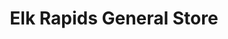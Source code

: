 ---
title: "Elk Rapids General Store"
url: /elk-rapids/elk-rapids-general-store/
shop: Dorfladen
---